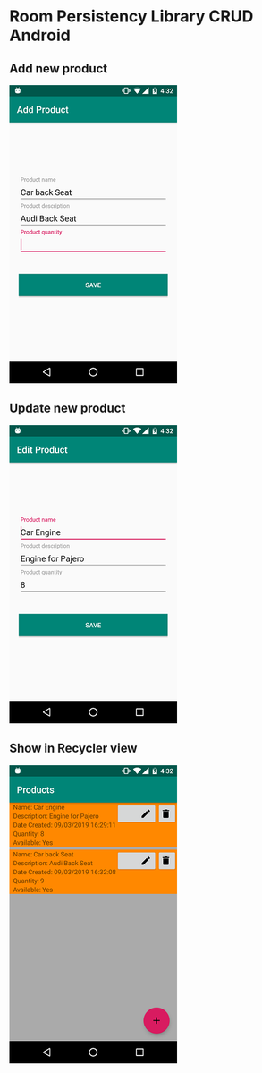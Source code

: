 # Room Persistency Library CRUD Android 

## Add new product
![](images/add_product.png)

## Update new product
![](images/update_product.png)

## Show in Recycler view 
![](images/recycler_view.png)
